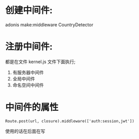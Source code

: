 # 创建中间件:
adonis make:middleware CountryDetector

# 注册中间件:
都是在文件 kernel.js 文件下面执行;
1. 有服务器中间件
2. 全局中间件
3. 命名空间中间件

# 中间件的属性
```
Route.post(url, closure).middleware(['auth:session,jwt'])
```

使用的话在后面在写